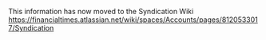 This information has now moved to the Syndication Wiki https://financialtimes.atlassian.net/wiki/spaces/Accounts/pages/8120533017/Syndication

